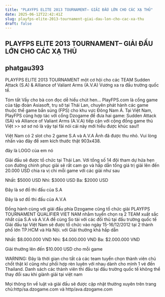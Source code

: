 ```yaml
---
title: "PLAYFPS ELITE 2013 TOURNAMENT– GIẢI ĐẤU LỚN CHO CÁC XẠ THỦ"
date: 2025-06-12T22:42:41Z
slug: playfps-elite-2013-tournament-giai-dau-lon-cho-cac-xa-thu
draft: false
---
```


## PLAYFPS ELITE 2013 TOURNAMENT– GIẢI ĐẤU LỚN CHO CÁC XẠ THỦ

## phatgau393

PLAYFPS ELITE 2013 TOURNAMENT một cơ hội cho các TEAM Sudden Attack (S.A) & Alliance of Valiant Arms (A.V.A) Vương xa ra đấu trường quốc tế.

Tóm tắt Vầy cho bà con đọc dễ hiểu chút hen... PlayFPS.com là cổng game của tập đoàn Asiasoft, trụ sở tại Thái Lan, chuyên phát hành các game thuộc thể game bắn súng (FPS) cho khu vực Đông Nam Á. Tại Việt Nam, PlayFPS cũng hợp tác với cổng Dzogame để đưa hai game: Sudden Attack (SA) và Alliance of Valiant Arms (A.V.A) tiếp cận với cộng đồng game thủ Việt >> sơ sơ nó là vậy tại fải nói cái này mới hiểu được khúc sau!!

Việt Nam có 2 slot cho 2 game S.A và A.V.A 
 Ảnh đã được thu nhỏ. Vui lòng nhấn vào đây để xem kích thước thật 903x438.

đây là LOGO của em nó

Giải đấu sẽ được tổ chức tại Thái Lan. Với tổng số 14 đội tham dự hứa hẹn con đường chinh phục giải sẽ rất cam go và hấp dẫn tổng giá trị giải lên đến 20.000 USD chia ra vị chi mỗi game với các giải như sau

Nhất: $5000 USD
Nhì: $3000 USD
Ba: $2000 USD


Đây là sơ đồ thi đấu của S.A


Đây là sơ đồ thi đấu của A.V.A

Đồng hành cùng với giải đấu phía Dzogame cũng tổ chức giải PLAYFPS TOURNAMENT QUALIFIER VIET NAM nhằm tuyển chọn ra 2 TEAM xuất sắc nhất của S.A và A.V.A để cùng So tài với các đối thủ tại đấu trường quốc tế Giải đấu tại Việt Nam sẽ được tổ chức vào ngày 15-16/12/2012 tại 2 thành phố lớn TP.HCM và Hà Nội. với Giải thưởng khá hấp dẫn

Nhất: $8.000.000 VND
Nhì: $4.000.000 VND
Ba: $2.000.000 VND


Giải thưởng lên đến $10.000 USD cho mỗi game

WARNING: Đây là thời gian cho tất cả các team tuyển chọn thành viên chủ chốt thật kĩ cũng như phối hợp rèn luỵên với nhau dành cho mình 1 vé đến Thailand. Danh sách các thành viên thi đấu tại đấu trường quốc tế không thể thay đổi sau khi giành giải tại việt nam

Mọi thông tin về luật và giải đấu sẽ được cập nhật thường xuyên trên trang chủ:http/sa.dzogame.com và http/ava.dzogame.com